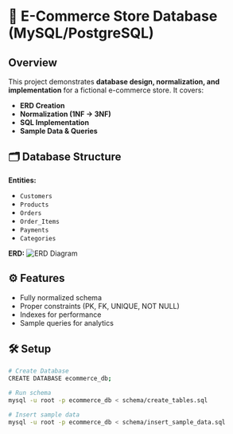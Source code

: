 # 🛒 E-Commerce Store Database (MySQL/PostgreSQL)

## Overview
This project demonstrates **database design, normalization, and implementation** for a fictional e-commerce store.
It covers:
- **ERD Creation**
- **Normalization (1NF → 3NF)**
- **SQL Implementation**
- **Sample Data & Queries**

## 🗂 Database Structure
**Entities:**
- `Customers`
- `Products`
- `Orders`
- `Order_Items`
- `Payments`
- `Categories`

**ERD:**
![ERD Diagram](schema/erd.png)

## ⚙️ Features
- Fully normalized schema
- Proper constraints (PK, FK, UNIQUE, NOT NULL)
- Indexes for performance
- Sample queries for analytics

## 🛠 Setup
```bash
# Create Database
CREATE DATABASE ecommerce_db;

# Run schema
mysql -u root -p ecommerce_db < schema/create_tables.sql

# Insert sample data
mysql -u root -p ecommerce_db < schema/insert_sample_data.sql
